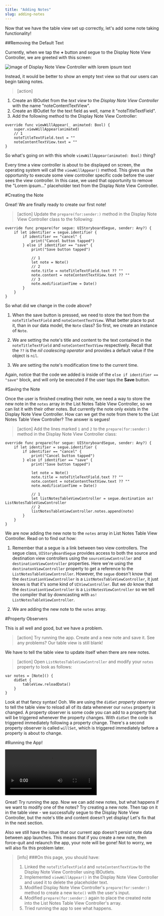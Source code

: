 ```yaml
---
title: "Adding Notes"
slug: adding-notes
---
```


Now that we have the table view set up correctly, let's add some note taking functionality!

##Removing the Default Text

Currently, when we tap the **+** button and segue to the Display Note View Controller, we are greeted with this screen:

![image of Display Note View Controller with lorem ipsum text](./images/lorem.png)

Instead, it would be better to show an empty text view so that our users can begin taking notes.

> [action]
>
1. Create an IBOutlet from the *text view* to the *Display Note View Controller* with the name "noteContentTextView".
2. Create an IBOutlet for the text field as well, name it "noteTitleTextField".
3. Add the following method to the Display Note View Controller:
>
	override func viewWillAppear(_ animated: Bool) {
        super.viewWillAppear(animated)
        // 1
        noteTitleTextField.text = ""
        noteContentTextView.text = ""
    }


So what's going on with this whole `viewWillAppear(animated: Bool)` thing?

Every time a view controller is about to be displayed on screen, the operating system will call the `viewWillAppear()` method. This gives us the opportunity to execute some view controller specific code before the user sees the view controller. In this case, we used that opportunity to remove the "Lorem ipsum..." placeholder text from the Display Note View Controller.

#Creating the Note

Great! We are finally ready to create our first note!

> [action]
Update the `prepare(for:sender:)` method in the Display Note View Controller class to the following:
>
	override func prepare(for segue: UIStoryboardSegue, sender: Any?) {
        if let identifier = segue.identifier {
            if identifier == "cancel" {
                print("Cancel button tapped")
            } else if identifier == "save" {
                print("Save button tapped")
>                
                // 1
                let note = Note()
                // 2
                note.title = noteTitleTextField.text ?? ""
                note.content = noteContentTextView.text ?? ""
                // 3
                note.modificationTime = Date()
            }
        }
    }

So what did we change in the code above?

1. When the save button is pressed, we need to store the text from the `noteTitleTextField` and `noteContentTextView`. What better place to put it, than in our data model, the `Note` class? So first, we create an instance of `Note`.

2. We are setting the note's title and content to the text contained in the `noteTitleTextField` and `noteContentTextView` respectively. Recall that the `??` is the *nil coalescing operator* and provides a default value if the object is `nil`.

3. We are setting the note's modification time to the current time.

Again, notice that the code we added is inside of the `else if identifier == "save"` block, and will only be executed if the user taps the **Save** button.

#Saving the Note

Once the user is finished creating their note, we need a way to store the new note in the `notes` array in the List Notes Table View Controller, so we can list it with their other notes. But currently the note only exists in the Display Note View Controller. How can we get the note from there to the List Notes Table View Controller? The answer is segues!

> [action]
Add the lines marked `1` and `2` to the `prepare(for:sender:)` method in the Display Note View Controller class:
>
	override func prepare(for segue: UIStoryboardSegue, sender: Any?) {
        if let identifier = segue.identifier {
            if identifier == "cancel" {
                print("Cancel button tapped")
            } else if identifier == "save" {
                print("Save button tapped")
>                
                let note = Note()
                note.title = noteTitleTextField.text ?? ""
                note.content = noteContentTextView.text ?? ""
                note.modificationTime = Date()
>                
                // 1
                let listNotesTableViewController = segue.destination as! ListNotesTableViewController
                // 2
                listNotesTableViewController.notes.append(note)
            }
        }
    }

We are now adding the new note to the `notes` array in List Notes Table View Controller. Read on to find out how:

1. Remember that a segue is a link between two view controllers. The segue class, `UIStoryBoardSegue` provides access to both the source and destination view controllers using the `sourceViewController` and `destinationViewController` properties. Here we're using the `destinatonViewController` property to get a reference to the `ListNotesTableViewController`. However, the `segue` doesn't know that the `destinationViewController` is a `ListNotesTableViewController`, it just knows is that it's some kind of `UIViewController`. But we *do* know that the `destinationViewController` is a `ListNotesViewController` so we tell the compiler that by downcasting with `as! ListNotesTableViewController`.

2. We are adding the new note to the `notes` array.

#Property Observers

This is all well and good, but we have a problem.

> [action]
> Try running the app. Create and a new note and save it. See any problems? Our table view is still blank!

We have to tell the table view to update itself when there are new notes.

> [action]
> Open `ListNotesTableViewController` and modify your `notes` property to look as follows:
>
```
var notes = [Note]() {
	didSet {
   		tableView.reloadData()
   	}
}
```

Look at that fancy syntax!  Ooh. We are using the `didSet` *property observer* to tell the table view to reload all of its data whenever our `notes` property is changed. A property observer is some code you can add to a property that will be triggered whenever the property changes. With `didSet` the code is triggered immediately following a property change. There's a second property observer is called `willSet`, which is triggered immediately before a property is about to change.

#Running the App!

![ms-video](https://s3.amazonaws.com/mgwu-misc/Make+School+Notes/P08-complete.mp4)

Great! Try running the app. Now we can add new notes, but what happens if we want to modify one of the notes? Try creating a new note. Then tap on it in the table view - we successfully segue to the Display Note View Controller, but the note's title and content doesn't yet display! Let's fix that in the next section.

Also we still have the issue that our current app doesn't persist note data between app launches. This means that if you create a new note, then force-quit and relaunch the app, your note will be gone! Not to worry, we will also fix this problem later.

>[info]
>###On this page, you should have:
>
>1. Linked the `noteTitleTextField` and `noteContentTextView` to the Display Note View Controller using IBOutlets.
>2. Implemented `viewWillAppear()` in the Display Note View Controller and used it to delete the placeholder text.
>3. Modified Display Note View Controller's `prepare(for:sender:)` method to create a new `Note()` with the user's input.
>4. Modified `prepare(for:sender:)` again to place the created note into the List Notes Table View Controller's array.
>5. Tried running the app to see what happens.
